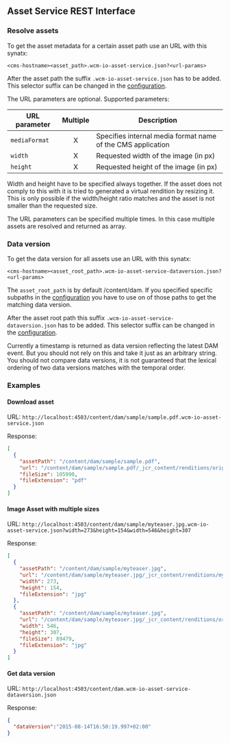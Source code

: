 ## Asset Service REST Interface


### Resolve assets

To get the asset metadata for a certain asset path use an URL with this synatx:

```
<cms-hostname><asset_path>.wcm-io-asset-service.json?<url-params>
```

After the asset path the suffix `.wcm-io-asset-service.json` has to be added. This selector suffix can be changed in the [configuration][configuration].

The URL parameters are optional. Supported parameters:

| URL parameter | Multiple | Description
|---------------|:--------:|-------------
| `mediaFormat` | X        | Specifies internal media format name of the CMS application
| `width`       | X        | Requested width of the image (in px)
| `height`      | X        | Requested height of the image (in px)

Width and height have to be specified always together. If the asset does not comply to this with it is tried to generated a virtual rendition by resizing it. This is only possible if the width/height ratio matches and the asset is not smaller than the requested size.

The URL parameters can be specified multiple times. In this case multiple assets are resolved and returned as array.


### Data version

To get the data version for all assets use an URL with this synatx:

```
<cms-hostname><asset_root_path>.wcm-io-asset-service-dataversion.json?<url-params>
```

The `asset_root_path` is by default /content/dam. If you specified specific subpaths in the [configuration][configuration] you have to use on of those paths to get the matching data version.

After the asset root path this suffix `.wcm-io-asset-service-dataversion.json` has to be added. This selector suffix can be changed in the [configuration][configuration].

Currently a timestamp is returned as data version reflecting the latest DAM event. But you should not rely on this and take it just as an arbitrary string. You should not compare data versions, it is not guaranteed that the lexical ordering of two data versions matches with the temporal order.


### Examples

#### Download asset

URL: `http://localhost:4503/content/dam/sample/sample.pdf.wcm-io-asset-service.json`

Response:

```json
[
  {
    "assetPath": "/content/dam/sample/sample.pdf",
    "url": "/content/dam/sample/sample.pdf/_jcr_content/renditions/original./sample.pdf",
    "fileSize": 105990,
    "fileExtension": "pdf"
  }
]
```

#### Image Asset with multiple sizes

URL: `http://localhost:4503/content/dam/sample/myteaser.jpg.wcm-io-asset-service.json?width=273&height=154&width=546&height=307`

Response:

```json
[
  {
    "assetPath": "/content/dam/sample/myteaser.jpg",
    "url": "/content/dam/sample/myteaser.jpg/_jcr_content/renditions/myteaser.jpg.image_file.273.154.file/myteaser.jpg",
    "width": 273,
    "height": 154,
    "fileExtension": "jpg"
  },
  {
    "assetPath": "/content/dam/sample/myteaser.jpg",
    "url": "/content/dam/sample/myteaser.jpg/_jcr_content/renditions/original./myteaser.jpg",
    "width": 546,
    "height": 307,
    "fileSize": 89479,
    "fileExtension": "jpg"
  }
]
```


#### Get data version

URL: `http://localhost:4503/content/dam.wcm-io-asset-service-dataversion.json`

Response:

```json
{
  "dataVersion":"2015-08-14T16:50:19.997+02:00"
}
```


[configuration]: configuration.html
